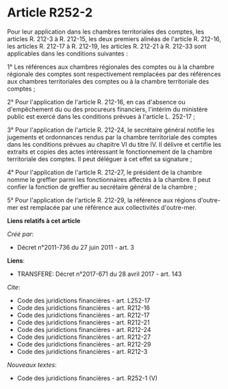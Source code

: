 # Article R252-2

Pour leur application dans les chambres territoriales des comptes, les articles R. 212-3 à R. 212-15, les deux premiers
alinéas de l'article R. 212-16, les articles R. 212-17 à R. 212-19, les articles R. 212-21 à R. 212-33 sont applicables dans
les conditions suivantes : 

1° Les références aux chambres régionales des comptes ou à la chambre régionale des comptes sont respectivement remplacées
par des références aux chambres territoriales des comptes ou à la chambre territoriale des comptes ; 

2° Pour l'application de l'article R. 212-16, en cas d'absence ou d'empêchement du ou des procureurs financiers, l'intérim du
ministère public est exercé dans les conditions prévues à l'article L. 252-17 ; 

3° Pour l'application de l'article R. 212-24, le secrétaire général notifie les jugements et ordonnances rendus par la
chambre territoriale des comptes dans les conditions prévues au chapitre VI du titre IV. Il délivre et certifie les extraits
et copies des actes intéressant le fonctionnement de la chambre territoriale des comptes. Il peut déléguer à cet effet sa
signature ; 

4° Pour l'application de l'article R. 212-27, le président de la chambre nomme le greffier parmi les fonctionnaires affectés
à la chambre. Il peut confier la fonction de greffier au secrétaire général de la chambre ; 

5° Pour l'application de l'article R. 212-29, la référence aux régions d'outre-mer est remplacée par une référence aux
collectivités d'outre-mer.

**Liens relatifs à cet article**

_Créé par_:

  - Décret n°2011-736 du 27 juin 2011 - art. 3

**Liens**:

  - TRANSFERE: Décret n°2017-671 du 28 avril 2017 - art. 143

_Cite_:

  - Code des juridictions financières - art. L252-17
  - Code des juridictions financières - art. R212-16
  - Code des juridictions financières - art. R212-17
  - Code des juridictions financières - art. R212-21
  - Code des juridictions financières - art. R212-24
  - Code des juridictions financières - art. R212-27
  - Code des juridictions financières - art. R212-29
  - Code des juridictions financières - art. R212-3

_Nouveaux textes_:

  - Code des juridictions financières - art. R252-1 (V)
